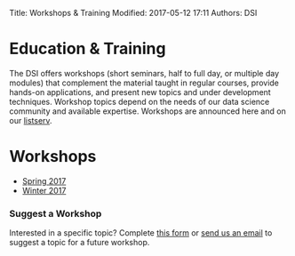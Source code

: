 Title: Workshops & Training
Modified: 2017-05-12 17:11
Authors: DSI

# Education & Training

The DSI offers workshops (short seminars, half to full day, or multiple day
modules) that complement the material taught in regular courses, provide
hands-on applications, and present new topics and under development techniques.
Workshop topics depend on the needs of our data science community and available
expertise. Workshops are announced here and on our [listserv](signup.html).


# Workshops

* [Spring 2017](Spring17Workshops.html)
* [Winter 2017](Winter17Workshops.html)


### Suggest a Workshop

Interested in a specific topic? Complete [this form](https://docs.google.com/forms/d/1PJN-ifhOdUsFIX5cGl7y1pSldPsOfnT1MCO4Fat2DWA/formrestricted?edit_requested=true) or [send us an email](mailto:datascience@ucdavis.edu) to suggest a topic for a future workshop.

